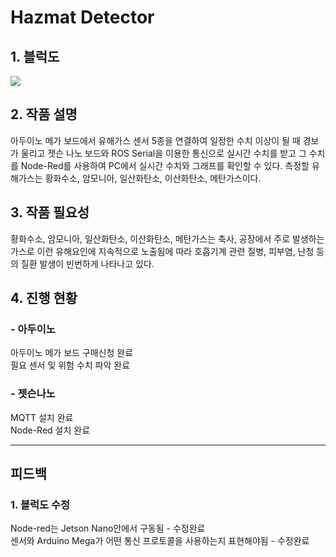 # Hazmat Detector

## 1. 블럭도
<img src="https://user-images.githubusercontent.com/65072588/175460913-06f60b67-47e3-4be5-84d6-f6b2cd46141b.PNG">

## 2. 작품 설명
아두이노 메가 보드에서 유해가스 센서 5종을 연결하여 일정한 수치 이상이 될 때 경보가 울리고 젯슨 나노 보드와 ROS Serial을 이용한 통신으로 실시간 수치를 받고 그 수치를 Node-Red를 사용하여 PC에서 실시간 수치와 그래프를 확인할 수 있다. 측정할 유해가스는 황화수소, 암모니아, 일산화탄소, 이산화탄소, 메탄가스이다.

## 3. 작품 필요성
황화수소, 암모니아, 일산화탄소, 이산화탄소, 메탄가스는 축사, 공장에서 주로 발생하는 가스로 이런 유해요인에 지속적으로 노출됨에 따라 호흡기계 관련 질병, 피부염, 난청 등의 질환 발생이 빈번하게 나타나고 있다. 

## 4. 진행 현황
### - 아두이노
아두이노 메가 보드 구매신청 완료<br/>
필요 센서 및 위험 수치 파악 완료
 
### - 젯슨나노
MQTT 설치 완료<br/>
Node-Red 설치 완료

***
## 피드백
### 1. 블럭도 수정
Node-red는 Jetson Nano안에서 구동됨 - 수정완료<br/>
센서와 Arduino Mega가 어떤 통신 프로토콜을 사용하는지 표현해야됨 - 수정완료
